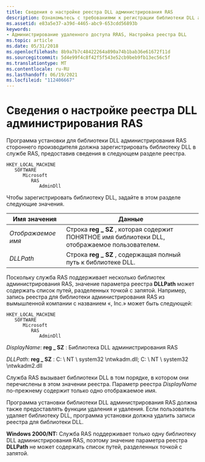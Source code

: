 ```yaml
---
title: Сведения о настройке реестра DLL администрирования RAS
description: Ознакомьтесь с требованиями к регистрации библиотеки DLL администрирования сторонней службы удаленного доступа (RAS) с помощью RAS. Служба RAS поддерживает несколько библиотек DLL администрирования службы удаленного доступа.
ms.assetid: e83a5e37-a39d-4465-abc9-653cdd56893b
keywords:
- Администрирование удаленного доступа RRAS, Настройка реестра DLL
ms.topic: article
ms.date: 05/31/2018
ms.openlocfilehash: 8b9a7b7c48422264a890a74b1bab36e61672f11d
ms.sourcegitcommit: 5d4e99f4c8f42f5f543e52cb9beb9fb13ec56c5f
ms.translationtype: MT
ms.contentlocale: ru-RU
ms.lasthandoff: 06/19/2021
ms.locfileid: "112406667"
---
```

# <a name="about-ras-administration-dll-registry-setup"></a>Сведения о настройке реестра DLL администрирования RAS

Программа установки для библиотеки DLL администрирования RAS стороннего производителя должна зарегистрировать библиотеку DLL в службе RAS, предоставив сведения в следующем разделе реестра.

```
HKEY_LOCAL_MACHINE
   SOFTWARE
      Microsoft
         RAS
            AdminDll
```

Чтобы зарегистрировать библиотеку DLL, задайте в этом разделе следующие значения.



| Имя значения    | Данные                                                                    |
|---------------|-------------------------------------------------------------------------------|
| *Отображаемое имя* | Строка **reg \_ SZ** , которая содержит ПОНЯТНОЕ имя библиотеки DLL, отображаемое пользователем. |
| *DLLPath*     | Строка **reg \_ SZ** , содержащая полный путь к библиотеке DLL.                  |



 

Поскольку служба RAS поддерживает несколько библиотек администрирования RAS, значение параметра реестра **DLLPath** может содержать список путей, разделенных точкой с запятой. Например, запись реестра для библиотеки администрирования RAS из вымышленной компании с названием «, Inc.» может быть следующей:

```
HKEY_LOCAL_MACHINE
   SOFTWARE
      Microsoft
         RAS
            AdminDll
```

*DisplayName*: **reg \_ SZ** : Библиотека DLL администрирования RAS

*DLLPath*: **reg \_ SZ** : C: \\ NT \\ system32 \\ntwkadm.dll; C: \\ NT \\ system32 \\ntwkadm2.dll

Служба RAS вызывает библиотеки DLL в том порядке, в котором они перечислены в этом значении реестра. Параметр реестра *DisplayName* по-прежнему содержит только одно отображаемое имя.

Программа установки библиотеки DLL администрирования RAS должна также предоставлять функции удаления и удаления. Если пользователь удаляет библиотеку DLL, программа установки должна удалить записи реестра для библиотеки DLL.

**Windows 2000/NT:** Служба RAS поддерживает только одну библиотеку DLL администрирования RAS, поэтому значение параметра реестра **DLLPath** не может содержать список путей, разделенных точкой с запятой.

 

 




